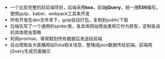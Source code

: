- 一个比较完整的前后端项目，后端采用**koa**，前端**jQuery**，统一用**ES6**编写，使用gulp、babel、webpack工具来开发
- 所有开发在dev文件夹下，gulp自动打包，复制到public下面
- 后端先写了一个通用的spider类，各具体网站爬虫类用它作为原型，定制各自的具体爬虫策略
- 利用promise，等爬取到所有数据后发送给前端
- 后台爬取各大直播网站Dota相关信息，整理成json数据传给前端，前端用jQuery生成页面展示